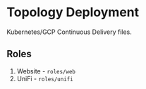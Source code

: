# Topology Deployment

Kubernetes/GCP Continuous Delivery files.

## Roles

1. Website - `roles/web`
2. UniFi - `roles/unifi`

